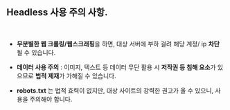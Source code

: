 ## Headless 사용 주의 사항.

<br/>


- **무분별한 웹 크롤링/웹스크래핑**을 하면, 대상 서버에 부하 걸려 해당 계정/ ip **차단** 될 수 있습니다.

- **데이터 사용 주의** : 이미지, 텍스트 등 데이터 무단 활용 시 **저작권 등 침해 요소**가 있으므로 **법적 제재**가 가해질 수 있습니다.

- **robots.txt** 는 법적 효력이 없지만, 대상 사이트의 강력한 권고가 올 수 있으니, 사용을 주의해야 합니다.
